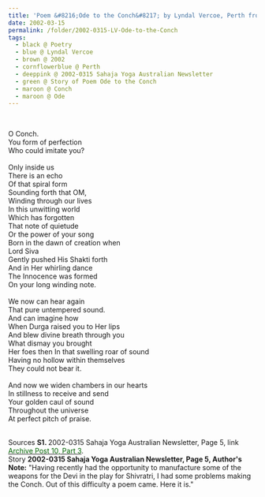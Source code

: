 ```yaml
---
title: 'Poem &#8216;Ode to the Conch&#8217; by Lyndal Vercoe, Perth from 2002-0315 Sahaja Yoga Australian Newsletter, Page 5'
date: 2002-03-15
permalink: /folder/2002-0315-LV-Ode-to-the-Conch
tags:
  - black @ Poetry
  - blue @ Lyndal Vercoe
  - brown @ 2002
  - cornflowerblue @ Perth
  - deeppink @ 2002-0315 Sahaja Yoga Australian Newsletter
  - green @ Story of Poem Ode to the Conch
  - maroon @ Conch
  - maroon @ Ode
---
```


<br>

<p>
O Conch.<br>
You form of perfection<br>
Who could imitate you?<br>
<br>
Only inside us<br>
There is an echo<br>
Of that spiral form<br>
Sounding forth that OM,<br>
Winding through our lives<br>
In this unwitting world<br>
Which has forgotten<br>
That note of quietude<br>
Or the power of your song<br>
Born in the dawn of creation when<br>
Lord Siva<br>
Gently pushed His Shakti forth<br>
And in Her whirling dance<br>
The Innocence was formed<br>
On your long winding note.<br>
<br>
We now can hear again<br>
That pure untempered sound.<br>
And can imagine how<br>
When Durga raised you to Her lips<br>
And blew divine breath through you<br>
What dismay you brought<br>
Her foes then In that swelling roar of sound<br>
Having no hollow within themselves<br>
They could not bear it.<br>
<br>
And now we widen chambers in our hearts<br>
In stillness to receive and send<br>
Your golden caul of sound<br>
Throughout the universe<br>
At perfect pitch of praise.<br>
</p>

<br>

<wave-list>
<list-title color="DarkSeaGreen" width="40">Sources</list-title>
  <list-item color="BlanchedAlmond"  width="280"><b>S1. </b> 2002-0315 Sahaja Yoga Australian Newsletter, Page 5, link <a href="https://seven-teams.github.io/archives/2023/0817"><font color="DarkGreen">Archive Post 10, Part 3</font></a>.</list-item>
</wave-list>

<br>

<wave-list>
<list-title color="DarkSeaGreen" width="25">Story</list-title>
  <list-item color="BlanchedAlmond"  width="280"><b>2002-0315 Sahaja Yoga Australian Newsletter, Page 5, Author's Note:</b> "Having recently had the opportunity to manufacture some of the weapons for the Devi in the play for Shivratri, I had some problems making the Conch. Out of this difficulty a poem came. Here it is."</list-item>
</wave-list>